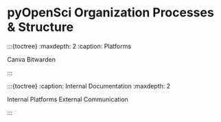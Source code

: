 # pyOpenSci Organization Processes & Structure

:::{toctree}
:maxdepth: 2
:caption: Platforms

Canva <canva>
Bitwarden <bitwarden>

:::

:::{toctree}
:caption: Internal Documentation
:maxdepth: 2

Internal Platforms <internal-documentation>
External Communication <external-communication>

:::
